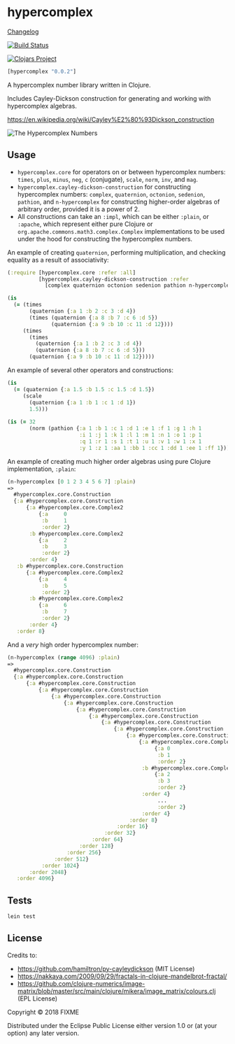 # hypercomplex

[Changelog](CHANGELOG.md)

[![Build Status](https://travis-ci.com/ogeagla/clj-hypercomplex.svg?branch=master)](https://travis-ci.com/ogeagla/clj-hypercomplex)

[![Clojars Project](https://img.shields.io/clojars/v/hypercomplex.svg)](https://clojars.org/hypercomplex)

```clojure
[hypercomplex "0.0.2"]
```

A hypercomplex number library written in Clojure.

Includes Cayley-Dickson construction for generating and working with hypercomplex algebras.

https://en.wikipedia.org/wiki/Cayley%E2%80%93Dickson_construction

![The Hypercomplex Numbers](papers/Figure1.JPG)

## Usage

 - `hypercomplex.core` for operators on or between hypercomplex numbers: `times`, `plus`, `minus`, `neg`, `c` (conjugate), `scale`, `norm`, `inv`, and `mag`.
 - `hypercomplex.cayley-dickson-construction` for constructing hypercomplex numbers: `complex`, `quaternion`, `octonion`, `sedenion`, `pathion`, and `n-hypercomplex` for constructing higher-order algebras of arbitrary order, provided it is a power of 2.
 - All constructions can take an `:impl`, which can be either `:plain`, or `:apache`, which represent either pure Clojure or `org.apache.commons.math3.complex.Complex` implementations to be used under the hood for constructing the hypercomplex numbers.  


An example of creating `quaternion`, performing multiplication, and checking equality as a result of associativity:
```clojure
(:require [hypercomplex.core :refer :all]
          [hypercomplex.cayley-dickson-construction :refer
            [complex quaternion octonion sedenion pathion n-hypercomplex]])

(is
  (= (times
       (quaternion {:a 1 :b 2 :c 3 :d 4})
       (times (quaternion {:a 8 :b 7 :c 6 :d 5})
              (quaternion {:a 9 :b 10 :c 11 :d 12})))
     (times
       (times
         (quaternion {:a 1 :b 2 :c 3 :d 4})
         (quaternion {:a 8 :b 7 :c 6 :d 5}))
       (quaternion {:a 9 :b 10 :c 11 :d 12}))))
```
An example of several other operators and constructions:
```clojure
(is 
  (= (quaternion {:a 1.5 :b 1.5 :c 1.5 :d 1.5})
     (scale 
       (quaternion {:a 1 :b 1 :c 1 :d 1})
       1.5)))
       
(is (= 32
       (norm (pathion {:a 1 :b 1 :c 1 :d 1 :e 1 :f 1 :g 1 :h 1
                       :i 1 :j 1 :k 1 :l 1 :m 1 :n 1 :o 1 :p 1
                       :q 1 :r 1 :s 1 :t 1 :u 1 :v 1 :w 1 :x 1
                       :y 1 :z 1 :aa 1 :bb 1 :cc 1 :dd 1 :ee 1 :ff 1}))))       
```
An example of creating much higher order algebras using pure Clojure implementation, `:plain`:

```clojure
(n-hypercomplex [0 1 2 3 4 5 6 7] :plain)
=> 
  #hypercomplex.core.Construction
  {:a #hypercomplex.core.Construction
      {:a #hypercomplex.core.Complex2
          {:a     0
           :b     1                                                                     
           :order 2}
       :b #hypercomplex.core.Complex2
          {:a     2
           :b     3
           :order 2}
       :order 4}
   :b #hypercomplex.core.Construction
      {:a #hypercomplex.core.Complex2
          {:a     4
           :b     5
           :order 2}
       :b #hypercomplex.core.Complex2
          {:a     6
           :b     7
           :order 2}
       :order 4}
   :order 8}
```


And a _very_ high order hypercomplex number:
```clojure
(n-hypercomplex (range 4096) :plain)
=>
  #hypercomplex.core.Construction
  {:a #hypercomplex.core.Construction
      {:a #hypercomplex.core.Construction
          {:a #hypercomplex.core.Construction
              {:a #hypercomplex.core.Construction
                  {:a #hypercomplex.core.Construction
                      {:a #hypercomplex.core.Construction
                          {:a #hypercomplex.core.Construction
                              {:a #hypercomplex.core.Construction
                                  {:a #hypercomplex.core.Construction
                                      {:a #hypercomplex.core.Construction
                                          {:a #hypercomplex.core.Complex2
                                               {:a 0 
                                                :b 1 
                                                :order 2}
                                           :b #hypercomplex.core.Complex2
                                               {:a 2 
                                                :b 3 
                                                :order 2}
                                           :order 4}
                                                ...
                                                :order 2}
                                           :order 4} 
                                       :order 8} 
                                   :order 16} 
                               :order 32} 
                           :order 64} 
                       :order 128} 
                   :order 256} 
               :order 512} 
           :order 1024} 
       :order 2048} 
   :order 4096}

```


## Tests
```bash
lein test
```

## License

Credits to:
  - https://github.com/hamiltron/py-cayleydickson (MIT License)
  - https://nakkaya.com/2009/09/29/fractals-in-clojure-mandelbrot-fractal/
  - https://github.com/clojure-numerics/image-matrix/blob/master/src/main/clojure/mikera/image_matrix/colours.clj (EPL License)

Copyright © 2018 FIXME

Distributed under the Eclipse Public License either version 1.0 or (at
your option) any later version.
